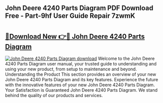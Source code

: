 ## John Deere 4240 Parts Diagram PDF Download Free - Part-9hf User Guide Repair 7zwmK

# <h2><a href="http://dfnx77.blite.top/?on=John+Deere+4240+Parts+Diagram">🔗Download New 👉🔴 John Deere 4240 Parts Diagram</a></h2>

[![John Deere 4240 Parts Diagram download](https://i.imgur.com/lujVjoI.png)](http://dfnx77.blite.top/?on=John+Deere+4240+Parts+Diagram)
Welcome to the John Deere 4240 Parts Diagram user manual, your trusted guide to understanding and using your new product, from setup to maintenance and beyond. Understanding the Product This section provides an overview of your new John Deere 4240 Parts Diagram and its key features. Experience the future with the innovative features of your new John Deere 4240 Parts Diagram. Your Satisfaction is Guaranteed John Deere 4240 Parts Diagram. We stand behind the quality of our products and services.
